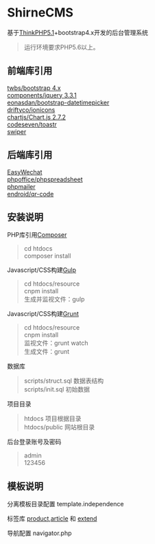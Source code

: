 ShirneCMS
===============

基于[ThinkPHP5.1](https://github.com/top-think/think/tree/5.1)+bootstrap4.x开发的后台管理系统

> 运行环境要求PHP5.6以上。


## 前端库引用

[twbs/bootstrap 4.x](https://v4.bootcss.com/docs/4.0/getting-started/introduction/)<br />
[components/jquery 3.3.1](http://api.jquery.com/)<br />
[eonasdan/bootstrap-datetimepicker](https://github.com/Eonasdan/bootstrap-datetimepicker/blob/master/docs/Options.md)<br />
[driftyco/ionicons](http://ionicons.com/)<br />
[chartjs/Chart.js 2.7.2](https://chartjs.bootcss.com/docs/)<br />
[codeseven/toastr](http://codeseven.github.io/toastr/)<br />
[swiper](http://www.swiper.com.cn/)

## 后端库引用
[EasyWechat](https://www.easywechat.com/docs/3.x/zh-CN/index)<br />
[phpoffice/phpspreadsheet]()<br />
[phpmailer]()<br />
[endroid/qr-code]()

## 安装说明

PHP库引用[Composer](https://getcomposer.org/download/)

>cd htdocs<br />
>composer install

Javascript/CSS构建[Gulp](https://www.gulpjs.com.cn/)

>cd htdocs/resource<br />
cnpm install<br />
生成并监视文件：gulp

Javascript/CSS构建[Grunt](http://www.gruntjs.net/)

>cd htdocs/resource<br />
cnpm install<br />
监视文件：grunt watch<br />
生成文件：grunt

数据库

>scripts/struct.sql 数据表结构<br />
scripts/init.sql 初始数据

项目目录

>htdocs 项目根据目录<br />
htdocs/public 网站根目录

后台登录账号及密码

>admin<br />
123456

## 模板说明

分离模板目录配置 template.independence

标签库 [product](TAGLIB.md),[article](TAGLIB.md) 和 [extend](TAGLIB.md)

导航配置 navigator.php